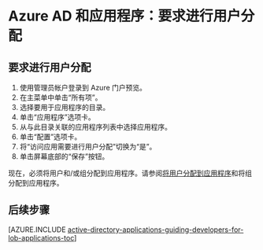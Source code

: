 <properties
	pageTitle="Azure AD 和应用程序：要求进行用户分配 | Azure"
	description="如何要求对 Azure 应用程序进行用户分配。"
	services="active-directory"
	documentationCenter=""
	authors="IHenkel"
	manager="stevenpo"
	editor=""/>

<tags
	ms.service="active-directory"
	ms.date="10/09/2015"
	wacn.date="06/24/2016"/>

# Azure AD 和应用程序：要求进行用户分配

## 要求进行用户分配
1. 使用管理员帐户登录到 Azure 门户预览。
2. 在主菜单中单击“所有项”。
3. 选择要用于应用程序的目录。
4. 单击“应用程序”选项卡。
5. 从与此目录关联的应用程序列表中选择应用程序。
6. 单击“配置”选项卡。
7. 将“访问应用需要进行用户分配”切换为“是”。
8. 单击屏幕底部的“保存”按钮。

现在，必须将用户和/或组分配到应用程序。请参阅[将用户分配到应用程序](/documentation/articles/active-directory-applications-guiding-developers-assigning-users/)和将组分配到应用程序。

## 后续步骤
[AZURE.INCLUDE [active-directory-applications-guiding-developers-for-lob-applications-toc](../../includes/active-directory-applications-guiding-developers-for-lob-applications-toc.md)]

<!---HONumber=Mooncake_0613_2016-->